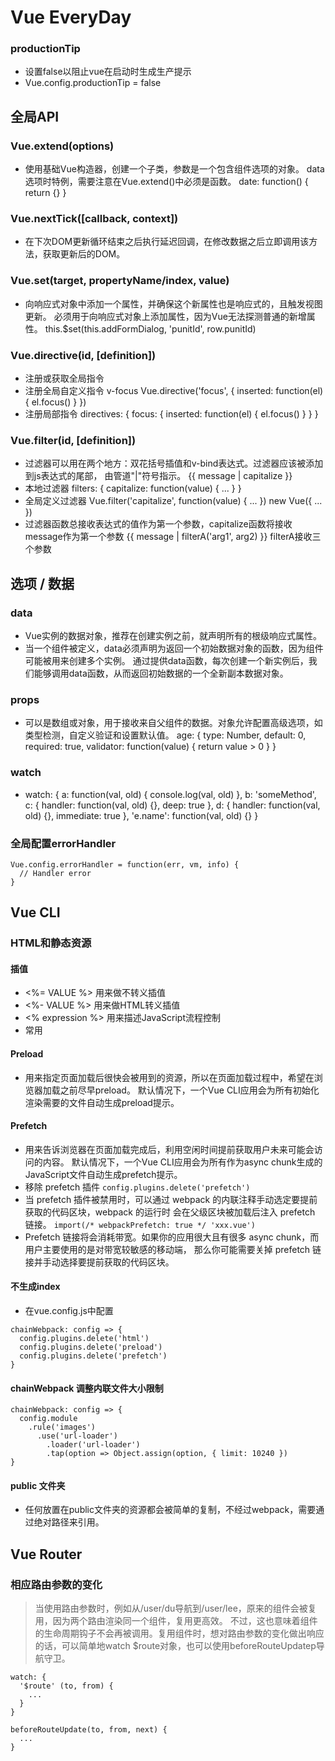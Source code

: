 # Vue EveryDay

### productionTip
* 设置false以阻止vue在启动时生成生产提示
* Vue.config.productionTip = false

## 全局API

### Vue.extend(options)
* 使用基础Vue构造器，创建一个子类，参数是一个包含组件选项的对象。
  data选项时特例，需要注意在Vue.extend()中必须是函数。
  date: function() { return {} }

### Vue.nextTick([callback, context])
* 在下次DOM更新循环结束之后执行延迟回调，在修改数据之后立即调用该方法，获取更新后的DOM。

### Vue.set(target, propertyName/index, value)
* 向响应式对象中添加一个属性，并确保这个新属性也是响应式的，且触发视图更新。
  必须用于向响应式对象上添加属性，因为Vue无法探测普通的新增属性。
  this.$set(this.addFormDialog, 'punitId', row.punitId)

### Vue.directive(id, [definition])
* 注册或获取全局指令
* 注册全局自定义指令 v-focus
  Vue.directive('focus', {
    inserted: function(el) {
      el.focus()
    }
  })
* 注册局部指令
  directives: {
    focus: {
      inserted: function(el) {
        el.focus()
      }
    }
  }
  
### Vue.filter(id, [definition])
* 过滤器可以用在两个地方：双花括号插值和v-bind表达式。过滤器应该被添加到js表达式的尾部，
  由管道"|"符号指示。
  {{ message | capitalize }}
  <div v-bind:id="rawId | formatId"></div>
* 本地过滤器
  filters: {
    capitalize: function(value) {
      ...
    }
  }
* 全局定义过滤器
  Vue.filter('capitalize', function(value) {
    ...
  })
  new Vue({
    ...
  })
* 过滤器函数总接收表达式的值作为第一个参数，capitalize函数将接收message作为第一个参数
  {{ message | filterA('arg1', arg2) }} filterA接收三个参数

## 选项 / 数据

### data
* Vue实例的数据对象，推荐在创建实例之前，就声明所有的根级响应式属性。
* 当一个组件被定义，data必须声明为返回一个初始数据对象的函数，因为组件可能被用来创建多个实例。
  通过提供data函数，每次创建一个新实例后，我们能够调用data函数，从而返回初始数据的一个全新副本数据对象。

### props
* 可以是数组或对象，用于接收来自父组件的数据。对象允许配置高级选项，如类型检测，自定义验证和设置默认值。
  age: {
    type: Number,
    default: 0,
    required: true,
    validator: function(value) {
      return value > 0
    }
  }

### watch
* watch: {
    a: function(val, old) {
      console.log(val, old)
    },
    b: 'someMethod',
    <!-- 该回调会在任何被侦听的对象的 property 改变时被调用，不论其被嵌套多深 -->
    c: {
      handler: function(val, old) {},
      deep: true
    },
    d: {
      handler: function(val, old) {},
      immediate: true
    },
    <!-- 侦听对象e的name属性 -->
    'e.name': function(val, old) {}
  }

### 全局配置errorHandler
```
Vue.config.errorHandler = function(err, vm, info) {
  // Handler error
}
```

## Vue CLI
### HTML和静态资源
#### 插值
* <%= VALUE %> 用来做不转义插值
* <%- VALUE %> 用来做HTML转义插值
* <% expression %> 用来描述JavaScript流程控制
* 常用 <link ref="icon" href="<%= BASE_URL %>favicon.ico">

#### Preload
* 用来指定页面加载后很快会被用到的资源，所以在页面加载过程中，希望在浏览器加载之前尽早preload。
  默认情况下，一个Vue CLI应用会为所有初始化渲染需要的文件自动生成preload提示。

#### Prefetch
* 用来告诉浏览器在页面加载完成后，利用空闲时间提前获取用户未来可能会访问的内容。
  默认情况下，一个Vue CLI应用会为所有作为async chunk生成的JavaScript文件自动生成prefetch提示。
* 移除 prefetch 插件
` config.plugins.delete('prefetch') `
* 当 prefetch 插件被禁用时，可以通过 webpack 的内联注释手动选定要提前获取的代码区块，webpack 的运行时
  会在父级区块被加载后注入 prefetch 链接。
` import(/* webpackPrefetch: true */ 'xxx.vue') `
* Prefetch 链接将会消耗带宽。如果你的应用很大且有很多 async chunk，而用户主要使用的是对带宽较敏感的移动端，
  那么你可能需要关掉 prefetch 链接并手动选择要提前获取的代码区块。

#### 不生成index 
* 在vue.config.js中配置
```
chainWebpack: config => {
  config.plugins.delete('html')
  config.plugins.delete('preload')
  config.plugins.delete('prefetch')
}
```

#### chainWebpack 调整内联文件大小限制
```
chainWebpack: config => {
  config.module
    .rule('images')
      .use('url-loader')
        .loader('url-loader')
        .tap(option => Object.assign(option, { limit: 10240 })
}
```

#### public 文件夹
* 任何放置在public文件夹的资源都会被简单的复制，不经过webpack，需要通过绝对路径来引用。

## Vue Router 
### 相应路由参数的变化
> 当使用路由参数时，例如从/user/du导航到/user/lee，原来的组件会被复用，因为两个路由渲染同一个组件，复用更高效。
  不过，这也意味着组件的生命周期钩子不会再被调用。复用组件时，想对路由参数的变化做出响应的话，可以简单地watch
  $route对象，也可以使用beforeRouteUpdatep导航守卫。
```
watch: {
  '$route' (to, from) {
    ...
  }
}

beforeRouteUpdate(to, from, next) {
  ...
}
```


